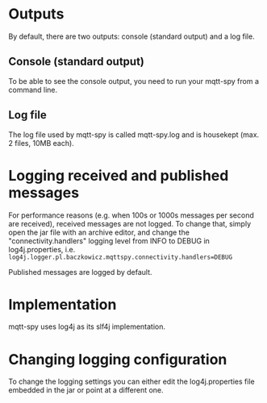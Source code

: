 # Outputs #

By default, there are two outputs: console (standard output) and a log file.

## Console (standard output) ##

To be able to see the console output, you need to run your mqtt-spy from a command line.

## Log file ##

The log file used by mqtt-spy is called mqtt-spy.log and is housekept (max. 2 files, 10MB each).

# Logging received and published messages #

For performance reasons (e.g. when 100s or 1000s messages per second are received), received messages are not logged. To change that, simply open the jar file with an archive editor, and change the "connectivity.handlers" logging level from INFO to DEBUG in log4j.properties, i.e. `log4j.logger.pl.baczkowicz.mqttspy.connectivity.handlers=DEBUG`

Published messages are logged by default.

# Implementation #

mqtt-spy uses log4j as its slf4j implementation.

# Changing logging configuration #

To change the logging settings you can either edit the log4j.properties file embedded in the jar or point at a different one.